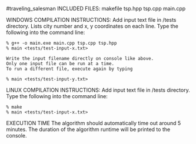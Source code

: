 #traveling_salesman
INCLUDED FILES:
	makefile
	tsp.hpp
	tsp.cpp
	main.cpp

WINDOWS COMPILATION INSTRUCTIONS:
	Add input text file in /tests directory.
	Lists city number and x, y coordinates on each line.
	Type the following into the command line:

	% g++ -o main.exe main.cpp tsp.cpp tsp.hpp
	% main <tests/test-input-x.txt>	

	Write the input filename directly on console like above.
	Only one input file can be run at a time.
	To run a different file, execute again by typing

	% main <tests/test-input-y.txt>

LINUX COMPILATION INSTRUCTIONS:
	Add input text file in /tests directory.
	Type the following into the command line:

	% make
	% main <tests/test-input-x.txt>	

EXECUTION TIME
	The algorithm should automatically time out around 5 minutes. 
	The duration of the algorithm runtime will be printed to the console.
